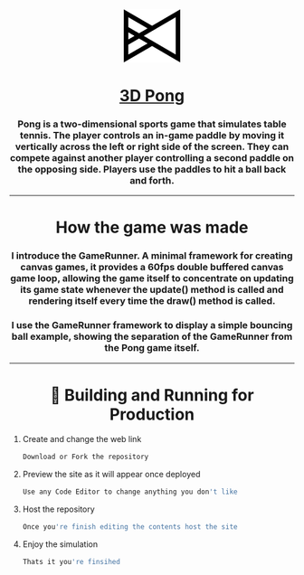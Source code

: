 <div align="center">
  <img alt="Logo" src="https://raw.githubusercontent.com/TheCodingRocket/Starfield/main/images/zid.png" width="100" />
</div>


<h1 align="center">
   <a href="https://3dpong.netlify.app" target="_blank">3D Pong</a>
</h1>

<h3 align="center">
  Pong is a two-dimensional sports game that simulates table tennis. The player controls an in-game paddle by moving it vertically across the left or right side of the screen. They can compete against another player controlling a second paddle on the opposing side. Players use the paddles to hit a ball back and forth.
  </h3>


---
<h1 align="center">
   How the game was made
</h1>

<h3 align="center">I introduce the GameRunner. A minimal framework for creating canvas games, it provides a 60fps double buffered canvas game loop, allowing the game itself to concentrate on updating its game state whenever the update() method is called and rendering itself every time the draw() method is called.
  </h3>

<h3 align="center">I use the GameRunner framework to display a simple bouncing ball example, showing the separation of the GameRunner from the Pong game itself.</h3>



---
<h1 align="center">
🚀 Building and Running for Production
</h1>

1. Create and change the web link

   ```sh
   Download or Fork the repository
   ```

2. Preview the site as it will appear once deployed

   ```sh
   Use any Code Editor to change anything you don't like
   ```
3. Host the repository

   ```sh
   Once you're finish editing the contents host the site
   ```
4. Enjoy the simulation

   ```sh
   Thats it you're finsihed
   ```
